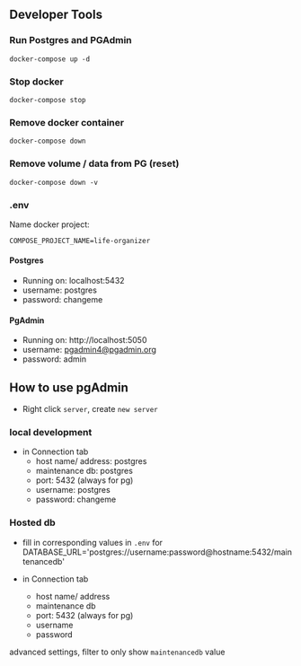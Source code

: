 ## Developer Tools 

### Run Postgres and PGAdmin
```
docker-compose up -d
```

### Stop docker
```
docker-compose stop
```

### Remove docker container
```
docker-compose down
```

### Remove volume / data from PG (reset)
```
docker-compose down -v
```

### .env
Name docker project:
```
COMPOSE_PROJECT_NAME=life-organizer 
```

#### Postgres

- Running on: localhost:5432
- username: postgres
- password: changeme


#### PgAdmin
- Running on: http://localhost:5050
- username: pgadmin4@pgadmin.org
- password: admin

## How to use pgAdmin
- Right click `server`, create `new server`

### local development
- in Connection tab
    - host name/ address: postgres
    - maintenance db: postgres
    - port: 5432 (always for pg)
    - username: postgres
    - password: changeme

### Hosted db
- fill in corresponding values in `.env` for DATABASE_URL='postgres://username:password@hostname:5432/maintenancedb'

- in Connection tab
    - host name/ address
    - maintenance db
    - port: 5432 (always for pg)
    - username
    - password

advanced settings, filter to only show `maintenancedb` value
